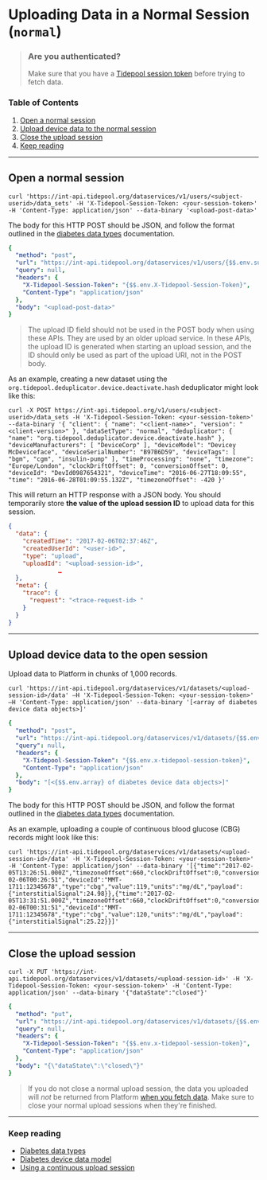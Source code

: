 # Uploading Data in a Normal Session (`normal`)

<!-- theme: success -->

> ### Are you authenticated?
>
> Make sure that you have a [Tidepool session token](../../quick-start.md#authentication) before trying to fetch data.

### Table of Contents

1. [Open a normal session](#open-a-normal-session)
2. [Upload device data to the normal session](#upload-normal-device-data-to-the-normal-session)
3. [Close the upload session](#close-the-upload-session)
4. [Keep reading](#keep-reading)

---

## Open a normal session

```shell
curl 'https://int-api.tidepool.org/dataservices/v1/users/<subject-userid>/data_sets' -H 'X-Tidepool-Session-Token: <your-session-token>' -H 'Content-Type: application/json' --data-binary '<upload-post-data>'
```

The body for this HTTP POST should be JSON, and follow the format outlined in the [diabetes data types](./data-types.md) documentation.

```yaml http
{
  "method": "post",
  "url": "https://int-api.tidepool.org/dataservices/v1/users/{$$.env.subject-userid}/data_sets",
  "query": null,
  "headers": {
    "X-Tidepool-Session-Token": "{$$.env.X-Tidepool-Session-Token}",
    "Content-Type": "application/json"
  },
  "body": "<upload-post-data>"
}
```

<!-- theme: warning -->

> The upload ID field should not be used in the POST body when using these APIs. They are used by an older upload service. In these APIs, the upload ID is generated when starting an upload session, and the ID should only be used as part of the upload URI, not in the POST body.

As an example, creating a new dataset using the `org.tidepool.deduplicator.device.deactivate.hash` deduplicator might look like this:

```shell
curl -X POST https://int-api.tidepool.org/v1/users/<subject-userid>/data_sets -H 'X-Tidepool-Session-Token: <your-session-token>' --data-binary '{ "client": { "name": "<client-name>", "version": "<client-version>" }, "dataSetType": "normal", "deduplicator": { "name": "org.tidepool.deduplicator.device.deactivate.hash" }, "deviceManufacturers": [ "DeviceCorp" ], "deviceModel": "Devicey McDeviceface", "deviceSerialNumber": "B97B6D59", "deviceTags": [ "bgm", "cgm", "insulin-pump" ], "timeProcessing": "none", "timezone": "Europe/London", "clockDriftOffset": 0, "conversionOffset": 0, "deviceId": "DevId0987654321", "deviceTime": "2016-06-27T18:09:55", "time": "2016-06-28T01:09:55.132Z", "timezoneOffset": -420 }'
```

This will return an HTTP response with a JSON body. You should temporarily store **the value of the upload session ID** to upload data for this session.

```json
{
  "data": {
    "createdTime": "2017-02-06T02:37:46Z",
    "createdUserId": "<user-id>",
    "type": "upload",
    "uploadId": "<upload-session-id>",
              …
  },
  "meta": {
    "trace": {
      "request": "<trace-request-id> "
    }
  }
}
```

---

## Upload device data to the open session
Upload data to Platform in chunks of 1,000 records.

```shell
curl 'https://int-api.tidepool.org/dataservices/v1/datasets/<upload-session-id>/data' –H 'X-Tidepool-Session-Token: <your-session-token>' –H 'Content-Type: application/json' --data-binary '[<array of diabetes device data objects>]'
```

```yaml http
{
  "method": "post",
  "url": "https://int-api.tidepool.org/dataservices/v1/datasets/{$$.env.upload-session-id}/data",
  "query": null,
  "headers": {
    "X-Tidepool-Session-Token": "{$$.env.x-tidepool-session-token}",
    "Content-Type": "application/json"
  },
  "body": "[<{$$.env.array} of diabetes device data objects>]"
}
```

The body for this HTTP POST should be JSON, and follow the format outlined in the [diabetes data types](./device-data/data-types.md) documentation.

As an example, uploading a couple of continuous blood glucose (CBG) records might look like this:

```shell
curl 'https://int-api.tidepool.org/dataservices/v1/datasets/<upload-session-id>/data' -H 'X-Tidepool-Session-Token: <your-session-token>' -H 'Content-Type: application/json' --data-binary '[{"time":"2017-02-05T13:26:51.000Z","timezoneOffset":660,"clockDriftOffset":0,"conversionOffset":0,"deviceTime":"2017-02-06T00:26:51","deviceId":"MMT-1711:12345678","type":"cbg","value":119,"units":"mg/dL","payload":{"interstitialSignal":24.98}},{"time":"2017-02-05T13:31:51.000Z","timezoneOffset":660,"clockDriftOffset":0,"conversionOffset":0,"deviceTime":"2017-02-06T00:31:51","deviceId":"MMT-1711:12345678","type":"cbg","value":120,"units":"mg/dL","payload":{"interstitialSignal":25.22}}]'
```

---

## Close the upload session

```shell
curl -X PUT 'https://int-api.tidepool.org/dataservices/v1/datasets/<upload-session-id>' -H 'X-Tidepool-Session-Token: <your-session-token>' -H 'Content-Type: application/json' --data-binary '{"dataState":"closed"}'
```

```yaml http
{
  "method": "put",
  "url": "https://int-api.tidepool.org/dataservices/v1/datasets/{$$.env.upload-session-id}",
  "query": null,
  "headers": {
    "X-Tidepool-Session-Token": "{$$.env.x-tidepool-session-token}",
    "Content-Type": "application/json"
  },
  "body": "{\"dataState\":\"closed\"}"
}
```

<!-- theme: error -->

> If you do not close a normal upload session, the data you uploaded will _not_ be returned from Platform [when you fetch data](./device-data/fetching-device-data.md). Make sure to close your normal upload sessions when they're finished.

---

### Keep reading

* [Diabetes data types](./device-data/data-types.md)
* [Diabetes device data model](./device-data.md)
* [Using a continuous upload session](./quick-start/uploading-device-data/continuous.md)
